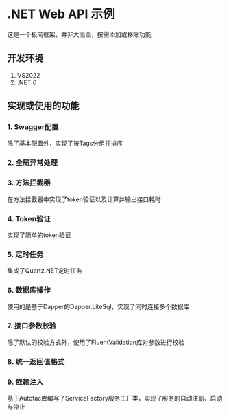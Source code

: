 # .NET Web API 示例

这是一个极简框架，并非大而全，按需添加或移除功能

## 开发环境

1. VS2022
2. .NET 6

## 实现或使用的功能

### 1. Swagger配置
除了基本配置外，实现了按Tags分组并排序

### 2. 全局异常处理

### 3. 方法拦截器
在方法拦截器中实现了token验证以及计算并输出接口耗时

### 4. Token验证
实现了简单的token验证

### 5. 定时任务
集成了Quartz.NET定时任务

### 6. 数据库操作
使用的是基于Dapper的Dapper.LiteSql，实现了同时连接多个数据库

### 7. 接口参数校验
除了默认的校验方式外，使用了FluentValidation库对参数进行校验

### 8. 统一返回值格式

### 9. 依赖注入
基于Autofac库编写了ServiceFactory服务工厂类，实现了服务的自动注册、启动与停止
